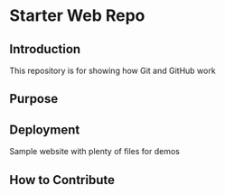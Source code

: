 # Starter Web Repo

## Introduction

This repository is for showing how Git and GitHub work

## Purpose

## Deployment

Sample website with plenty of files for demos

## How to Contribute
